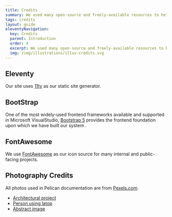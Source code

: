 ```yaml
---
title: Credits
summary: We used many open-source and freely-available resources to help us deliver this quickly and reliably. 
tags: credits
layout: guide
eleventyNavigation:
  key: Credits
  parent: Introduction
  order: 4
  excerpt: We used many open-source and freely-available resources to help us deliver this quickly and reliably.
  img: /img/illustrations/illus-credits.svg
---
```


## Eleventy
Our site uses [11ty](https://www.11ty.dev/) as our static site generator.  

## BootStrap
One of the most widely-used frontend frameworks available and supported in Microsoft VisualStudio, [Bootstrap 5](https://getbootstrap.com/) provides the frontend foundation upon which we have built our system .

## FontAwesome
We use [FontAwesome](https://fontawesome.com/) as our icon source for many internal and public-facing projects.

## Photography Credits

All photos used in Pelican documentation are from [Pexels.com](https://pexels.com).

- [Architectural project](https://www.pexels.com/photo/architecture-blocks-blue-sky-bridge-275030/)
- [Person using latop](https://www.pexels.com/photo/person-in-white-long-sleeve-shirt-using-macbook-pro-5077047/)
- [Abstract image ](https://www.pexels.com/photo/close-up-photo-of-blue-liquid-2317711/)
